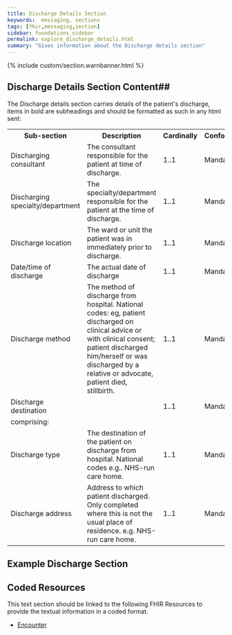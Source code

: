 ```yaml
---
title: Discharge Details Section
keywords:  messaging, sections
tags: [fhir,messaging,section]
sidebar: foundations_sidebar
permalink: explore_discharge_details.html
summary: "Gives information about the Discharge details section"
---
```


{% include custom/section.warnbanner.html %}

## Discharge Details Section Content##
The Discharge details section carries details of the patient's discharge, items in bold are subheadings and should be formatted as such in any html sent:

<table width="100%">
<tr>
<th width="25%">Sub-section</th>
<th width="45%">Description</th>
<th width="15%">Cardinally</th>
<th width="15%">Conformance</th>
</tr>
<tr>
<td>Discharging consultant</td>
<td>The consultant responsible for the patient at time of discharge.</td>
<td>1..1</td>
<td>Mandatory</td>
</tr>
<tr>
<td>Discharging specialty/department</td>
<td>The specialty/department responsible for the patient at the time of discharge.</td>
<td>1..1</td>
<td>Mandatory</td>
</tr>
<tr>
<td>Discharge location</td>
<td>The ward or unit the patient was in immediately prior to discharge.</td>
<td>1..1</td>
<td>Mandatory</td>
</tr>
<tr>
<td>Date/time of discharge</td>
<td>The actual date of discharge</td>
<td>1..1</td>
<td>Mandatory</td>
</tr>
<tr>
<td>Discharge method</td>
<td>The method of discharge from hospital. National codes:
eg, patient discharged on clinical advice or with clinical consent; patient discharged
him/herself or was discharged by a relative or advocate, patient died, stillbirth.</td>
<td>1..1</td>
<td>Mandatory</td>
</tr>
<tr>
<td>Discharge destination</td>
<td> </td>
<td>1..1</td>
<td>Mandatory</td>
</tr>
<tr>
<td colspan="4">comprising:</td>
</tr>
<tr>
<td>Discharge type</td> 
<td>The destination of the patient on discharge from hospital. National codes e.g.. NHS-run care home.
</td>
<td>1..1</td>
<td>Mandatory</td>
</tr>
<tr>
<td>Discharge address</td> 
<td>Address to which patient discharged. Only completed where this is not the usual
place of residence. e.g. NHS-run care home.</td>
<td>1..1</td>
<td>Mandatory</td>
</tr>
</table>


##  Example Discharge Section ##

<script src="https://gist.github.com/IOPS-DEV/8af6e4182fad6c0ce91e46e6d17563b5.js"></script>

## Coded Resources ##

This text section should be linked to the following FHIR Resources to provide the textual information in a coded format.

- [Encounter](workflow_encounter.html)






